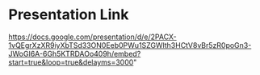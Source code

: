 # Presentation Link
https://docs.google.com/presentation/d/e/2PACX-1vQEgrXzXR9iyXbTSd33ON0Eeb0PWu1SZGWlth3HCtV8vBr5zR0poGn3-JWoGI6A-6Gh5KTRDAOo409h/embed?start=true&loop=true&delayms=3000"